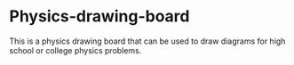 # Physics-drawing-board
This is a physics drawing board that can be used to draw diagrams for high school or college physics problems.
